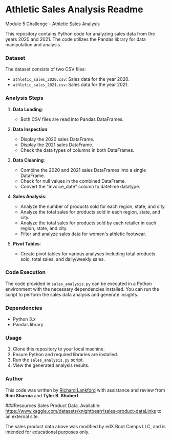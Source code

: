 # Athletic Sales Analysis Readme
Module 5 Challenge - Athletic Sales Analysis

This repository contains Python code for analyzing sales data from the years 2020 and 2021. The code utilizes the Pandas library for data manipulation and analysis.

### Dataset
The dataset consists of two CSV files:
- `athletic_sales_2020.csv`: Sales data for the year 2020.
- `athletic_sales_2021.csv`: Sales data for the year 2021.

### Analysis Steps
1. **Data Loading**: 
   - Both CSV files are read into Pandas DataFrames.

2. **Data Inspection**:
   - Display the 2020 sales DataFrame.
   - Display the 2021 sales DataFrame.
   - Check the data types of columns in both DataFrames.

3. **Data Cleaning**:
   - Combine the 2020 and 2021 sales DataFrames into a single DataFrame.
   - Check for null values in the combined DataFrame.
   - Convert the "invoice_date" column to datetime datatype.
   
4. **Sales Analysis**:
   - Analyze the number of products sold for each region, state, and city.
   - Analyze the total sales for products sold in each region, state, and city.
   - Analyze the total sales for products sold by each retailer in each region, state, and city.
   - Filter and analyze sales data for women's athletic footwear.
   
5. **Pivot Tables**:
   - Create pivot tables for various analyses including total products sold, total sales, and daily/weekly sales.

### Code Execution
The code provided in `sales_analysis.py` can be executed in a Python environment with the necessary dependencies installed. You can run the script to perform the sales data analysis and generate insights.

### Dependencies
- Python 3.x
- Pandas library

### Usage
1. Clone this repository to your local machine.
2. Ensure Python and required libraries are installed.
3. Run the `sales_analysis.py` script.
4. View the generated analysis results.

### Author
This code was written by [Richard Lankford](https://github.com/rwlankford/athletic_sales_analysis) with assistance and review from **Rimi Sharma** and **Tyler B. Shubert**

###Resources
Sales Product Data. Available: https://www.kaggle.com/datasets/knightbearr/sales-product-dataLinks to an external site.

The sales product data above was modified by edX Boot Camps LLC, and is intended for educational purposes only.
